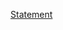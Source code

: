 [Statement](https://cs-pub-ro.github.io/operating-systems/Assignments/Asynchronous%20Web%20Server/)
